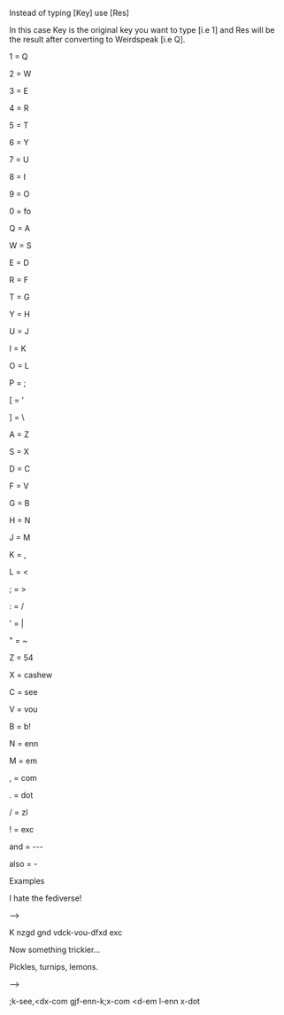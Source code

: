 Instead of typing [Key] use [Res]

In this case Key is the original key you want to type [i.e 1] and Res will be the result after converting to Weirdspeak [i.e Q].


1 = Q

2 = W

3 = E 

4 = R 

5 = T

6 = Y

7 = U

8 = I 

9 = O

0 = fo


Q = A 

W = S 

E = D 

R = F 

T = G

Y = H

U = J

I = K 

O = L 

P = ;

[ = '

] = \


A = Z

S = X

D = C 

F = V

G = B

H = N

J = M

K = ,

L = <

; = >

: = /

' = |

" = ~


Z = 54

X = cashew

C = see

V = vou

B = b!

N = enn

M = em

, = com

. = dot

/ = zl

! = exc

and = ---

also = _-_

Examples

I hate the fediverse!

-->

K nzgd gnd vdck-vou-dfxd exc

Now something trickier...

Pickles, turnips, lemons.

-->

;k-see,<dx-com gjf-enn-k;x-com <d-em l-enn x-dot
